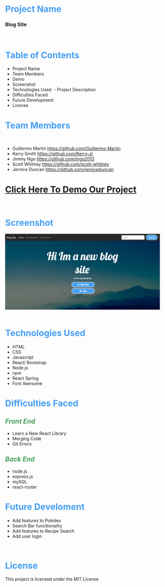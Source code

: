# <span style="color: #459ff3;">**Project Name**</span>
### Blog Site
​
# <span style="color: #459ff3;">**Table of Contents**</span>
 - Project Name
 - Team Members
 - Demo
 - Screenshot
 - Technologies Used
​ - Project Description
- Difficulties Faced
- Future Development
- License
​
# <span style="color: #459ff3;">**Team Members**</span>
​
​
- Guillermo Martin https://github.com/Guillermo-Martin
- Kerry Smith https://github.com/Kerry-Jr
- Jimmy Ngo https://github.com/jngo2013 
- Scott Whitney https://github.com/scott-whitney
- Jernice Duncan https://github.com/jerniceduncan
​
​
​
 # <span style="color: #459ff3;">[**Click Here To Demo Our Project**](https://project02blog.herokuapp.com/)
​
# <span style="color: #459ff3;">**Screenshot** </span>

​![Image of Blog App](/client/src/assets/images/app.PNG)
​
# <span style="color: #459ff3;">**Technologies Used**</span>
- HTML
- CSS
- Javascript
- React/ Bootstrap
- Node.js
- npm
- React Spring
- Font Awesome
​
​
# <span style="color: #459ff3;">**Difficulties Faced**</span>
## <span style="color: #459f55;">*Front End* 
- Learn a New React Library
- Merging Code
- Git Errors 
## <span style="color: #459f55;">*Back End* 
- node.js
- express.js
- mySQL
- react-router
​
# <span style="color: #459ff3;">**Future Develoment**</span>
 - Add features to Pokidex
​
 - Search Bar funcitionality 
 - Add features to Recipe Search
 - Add user login 
​
 
​
​
​
# <span style="color: #459ff3;">**License**</span>
This project is licensed under the MIT License